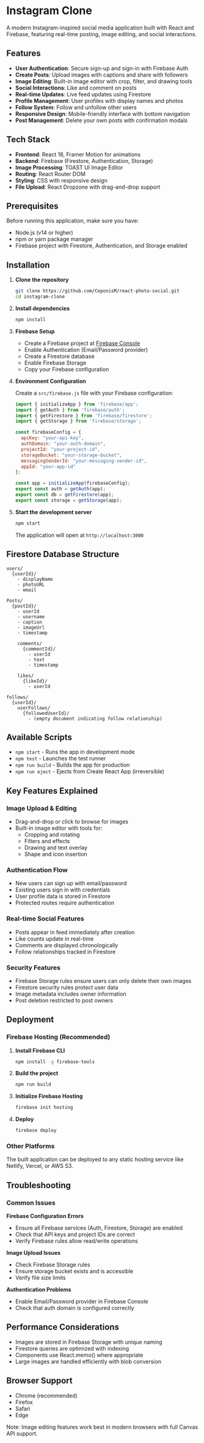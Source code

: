 # Instagram Clone

A modern Instagram-inspired social media application built with React and Firebase, featuring real-time posting, image editing, and social interactions.

## Features

- **User Authentication**: Secure sign-up and sign-in with Firebase Auth
- **Create Posts**: Upload images with captions and share with followers
- **Image Editing**: Built-in image editor with crop, filter, and drawing tools
- **Social Interactions**: Like and comment on posts
- **Real-time Updates**: Live feed updates using Firestore
- **Profile Management**: User profiles with display names and photos
- **Follow System**: Follow and unfollow other users
- **Responsive Design**: Mobile-friendly interface with bottom navigation
- **Post Management**: Delete your own posts with confirmation modals

## Tech Stack

- **Frontend**: React 18, Framer Motion for animations
- **Backend**: Firebase (Firestore, Authentication, Storage)
- **Image Processing**: TOAST UI Image Editor
- **Routing**: React Router DOM
- **Styling**: CSS with responsive design
- **File Upload**: React Dropzone with drag-and-drop support

## Prerequisites

Before running this application, make sure you have:

- Node.js (v14 or higher)
- npm or yarn package manager
- Firebase project with Firestore, Authentication, and Storage enabled

## Installation

1. **Clone the repository**
   ```bash
   git clone https://github.com/CeponisM/react-photo-social.git
   cd instagram-clone
   ```

2. **Install dependencies**
   ```bash
   npm install
   ```

3. **Firebase Setup**
   - Create a Firebase project at [Firebase Console](https://console.firebase.google.com)
   - Enable Authentication (Email/Password provider)
   - Create a Firestore database
   - Enable Firebase Storage
   - Copy your Firebase configuration

4. **Environment Configuration**
   
   Create a `src/firebase.js` file with your Firebase configuration:
   ```javascript
   import { initializeApp } from 'firebase/app';
   import { getAuth } from 'firebase/auth';
   import { getFirestore } from 'firebase/firestore';
   import { getStorage } from 'firebase/storage';

   const firebaseConfig = {
     apiKey: "your-api-key",
     authDomain: "your-auth-domain",
     projectId: "your-project-id",
     storageBucket: "your-storage-bucket",
     messagingSenderId: "your-messaging-sender-id",
     appId: "your-app-id"
   };

   const app = initializeApp(firebaseConfig);
   export const auth = getAuth(app);
   export const db = getFirestore(app);
   export const storage = getStorage(app);
   ```

5. **Start the development server**
   ```bash
   npm start
   ```

   The application will open at `http://localhost:3000`

## Firestore Database Structure

```
users/
  {userId}/
    - displayName
    - photoURL
    - email

Posts/
  {postId}/
    - userId
    - username
    - caption
    - imageUrl
    - timestamp
    
    comments/
      {commentId}/
        - userId
        - text
        - timestamp
    
    likes/
      {likeId}/
        - userId

follows/
  {userId}/
    userFollows/
      {followedUserId}/
        - (empty document indicating follow relationship)
```

## Available Scripts

- `npm start` - Runs the app in development mode
- `npm test` - Launches the test runner
- `npm run build` - Builds the app for production
- `npm run eject` - Ejects from Create React App (irreversible)

## Key Features Explained

### Image Upload & Editing
- Drag-and-drop or click to browse for images
- Built-in image editor with tools for:
  - Cropping and rotating
  - Filters and effects
  - Drawing and text overlay
  - Shape and icon insertion

### Authentication Flow
- New users can sign up with email/password
- Existing users sign in with credentials
- User profile data is stored in Firestore
- Protected routes require authentication

### Real-time Social Features
- Posts appear in feed immediately after creation
- Like counts update in real-time
- Comments are displayed chronologically
- Follow relationships tracked in Firestore

### Security Features
- Firebase Storage rules ensure users can only delete their own images
- Firestore security rules protect user data
- Image metadata includes owner information
- Post deletion restricted to post owners

## Deployment

### Firebase Hosting (Recommended)

1. **Install Firebase CLI**
   ```bash
   npm install -g firebase-tools
   ```

2. **Build the project**
   ```bash
   npm run build
   ```

3. **Initialize Firebase Hosting**
   ```bash
   firebase init hosting
   ```

4. **Deploy**
   ```bash
   firebase deploy
   ```

### Other Platforms
The built application can be deployed to any static hosting service like Netlify, Vercel, or AWS S3.

## Troubleshooting

### Common Issues

**Firebase Configuration Errors**
- Ensure all Firebase services (Auth, Firestore, Storage) are enabled
- Check that API keys and project IDs are correct
- Verify Firebase rules allow read/write operations

**Image Upload Issues**
- Check Firebase Storage rules
- Ensure storage bucket exists and is accessible
- Verify file size limits

**Authentication Problems**
- Enable Email/Password provider in Firebase Console
- Check that auth domain is configured correctly

## Performance Considerations

- Images are stored in Firebase Storage with unique naming
- Firestore queries are optimized with indexing
- Components use React.memo() where appropriate
- Large images are handled efficiently with blob conversion

## Browser Support

- Chrome (recommended)
- Firefox
- Safari
- Edge

Note: Image editing features work best in modern browsers with full Canvas API support.

